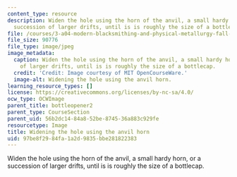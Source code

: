 ```yaml
---
content_type: resource
description: Widen the hole using the horn of the anvil, a small hardy horn, or a
  succession of larger drifts, until is is roughly the size of a bottlecap.
file: /courses/3-a04-modern-blacksmithing-and-physical-metallurgy-fall-2008/97be8f2984fa1a2d9835bbe281822383_064.jpg
file_size: 90776
file_type: image/jpeg
image_metadata:
  caption: Widen the hole using the horn of the anvil, a small hardy horn, or a succession
    of larger drifts, until is is roughly the size of a bottlecap.
  credit: 'Credit: Image courtesy of MIT OpenCourseWare.'
  image-alt: Widening the hole using the anvil horn.
learning_resource_types: []
license: https://creativecommons.org/licenses/by-nc-sa/4.0/
ocw_type: OCWImage
parent_title: bottleopener2
parent_type: CourseSection
parent_uid: 56b2dc14-84a8-52be-8745-36a883c929fe
resourcetype: Image
title: Widening the hole using the anvil horn
uid: 97be8f29-84fa-1a2d-9835-bbe281822383
---
```

Widen the hole using the horn of the anvil, a small hardy horn, or a succession of larger drifts, until is is roughly the size of a bottlecap.
